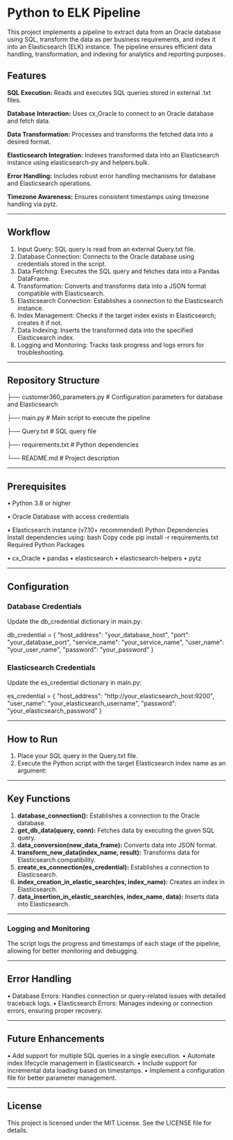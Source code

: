 # Python to ELK Pipeline

This project implements a pipeline to extract data from an Oracle database using SQL, transform the data as per business requirements, and index it into an Elasticsearch (ELK) instance. The pipeline ensures efficient data handling, transformation, and indexing for analytics and reporting purposes.

## Features

**SQL Execution:** Reads and executes SQL queries stored in external .txt files.

**Database Interaction:** Uses cx_Oracle to connect to an Oracle database and fetch data.

**Data Transformation:** Processes and transforms the fetched data into a desired format.

**Elasticsearch Integration:** Indexes transformed data into an Elasticsearch instance using elasticsearch-py and helpers.bulk.

**Error Handling:** Includes robust error handling mechanisms for database and Elasticsearch operations.

**Timezone Awareness:** Ensures consistent timestamps using timezone handling via pytz.
________________________________________

## Workflow
1.	Input Query: SQL query is read from an external Query.txt file.
2.	Database Connection: Connects to the Oracle database using credentials stored in the script.
3.	Data Fetching: Executes the SQL query and fetches data into a Pandas DataFrame.
4.	Transformation: Converts and transforms data into a JSON format compatible with Elasticsearch.
5.	Elasticsearch Connection: Establishes a connection to the Elasticsearch instance.
6.	Index Management: Checks if the target index exists in Elasticsearch; creates it if not.
7.	Data Indexing: Inserts the transformed data into the specified Elasticsearch index.
8.	Logging and Monitoring: Tracks task progress and logs errors for troubleshooting.
________________________________________

## Repository Structure

├── customer360_parameters.py  # Configuration parameters for database and Elasticsearch

├── main.py                    # Main script to execute the pipeline

├── Query.txt                  # SQL query file

├── requirements.txt           # Python dependencies

└── README.md                  # Project description
________________________________________

## Prerequisites
•	Python 3.8 or higher

•	Oracle Database with access credentials

•	Elasticsearch instance (v7.10+ recommended)
Python Dependencies
Install dependencies using:
bash
Copy code
pip install -r requirements.txt
Required Python Packages

•	cx_Oracle
•	pandas
•	elasticsearch
•	elasticsearch-helpers
•	pytz
________________________________________

## Configuration

### Database Credentials
Update the db_credential dictionary in main.py:

db_credential = {
    "host_address": "your_database_host",
    "port": "your_database_port",
    "service_name": "your_service_name",
    "user_name": "your_user_name",
    "password": "your_password"
}

### Elasticsearch Credentials
Update the es_credential dictionary in main.py:

es_credential = {
    "host_address": "http://your_elasticsearch_host:9200",
    "user_name": "your_elasticsearch_username",
    "password": "your_elasticsearch_password"
}
________________________________________

## How to Run
1.	Place your SQL query in the Query.txt file.
2.	Execute the Python script with the target Elasticsearch index name as an argument:

________________________________________
## Key Functions
1.	**database_connection():**  Establishes a connection to the Oracle database.
2.	**get_db_data(query, conn):** Fetches data by executing the given SQL query.
3.	**data_conversion(new_data_frame):**  Converts data into JSON format.
4.	**transform_new_data(index_name, result):** Transforms data for Elasticsearch compatibility.
5.	**create_es_connection(es_credential):**  Establishes a connection to Elasticsearch.
6.	**index_creation_in_elastic_search(es, index_name):**  Creates an index in Elasticsearch.
7.	**data_insertion_in_elastic_search(es, index_name, data):**  Inserts data into Elasticsearch.
________________________________________
### Logging and Monitoring
The script logs the progress and timestamps of each stage of the pipeline, allowing for better monitoring and debugging.
________________________________________
## Error Handling
•	Database Errors: Handles connection or query-related issues with detailed traceback logs.
•	Elasticsearch Errors: Manages indexing or connection errors, ensuring proper recovery.
________________________________________
## Future Enhancements 
•	Add support for multiple SQL queries in a single execution.
•	Automate index lifecycle management in Elasticsearch.
•	Include support for incremental data loading based on timestamps.
•	Implement a configuration file for better parameter management.
________________________________________
## License
This project is licensed under the MIT License. See the LICENSE file for details.

